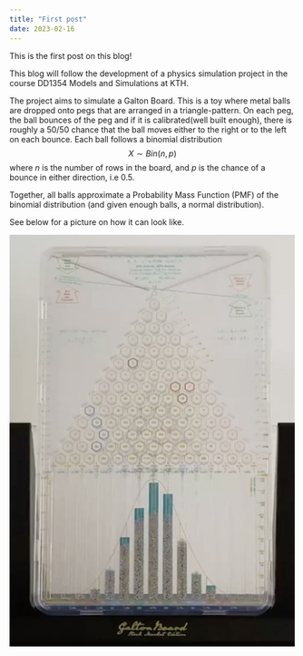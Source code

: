 ```yaml
---
title: "First post"
date: 2023-02-16
---
```


This is the first post on this blog! 

This blog will follow the development of a physics simulation project in the course DD1354 Models and Simulations at KTH. 

The project aims to simulate a Galton Board. This is a toy where metal balls are dropped onto pegs that are arranged in a triangle-pattern. On each peg, the ball bounces of the peg and if it is calibrated(well built enough), there is roughly a 50/50 chance that the ball moves either to the right or to the left on each bounce. Each ball follows a binomial distribution $$X \sim Bin(n, p)$$ where $n$ is the number of rows in the board, and $p$ is the chance of a bounce in either direction, i.e 0.5.

Together, all balls approximate a Probability Mass Function (PMF) of the binomial distribution (and given enough balls, a normal distribution).

See below for a picture on how it can look like.

![Screenshot](./pictures/galtonBoardProjectSpecification.png)

